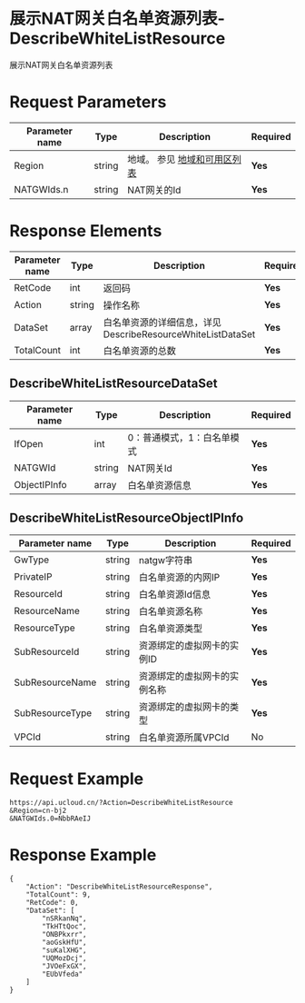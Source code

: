 # 展示NAT网关白名单资源列表-DescribeWhiteListResource

展示NAT网关白名单资源列表

# Request Parameters
|Parameter name|Type|Description|Required|
|---|---|---|---|
|Region|string|地域。 参见 [地域和可用区列表](../summary/regionlist.html)|**Yes**|
|NATGWIds.n|string|NAT网关的Id|**Yes**|

# Response Elements
|Parameter name|Type|Description|Required|
|---|---|---|---|
|RetCode|int|返回码|**Yes**|
|Action|string|操作名称|**Yes**|
|DataSet|array|白名单资源的详细信息，详见DescribeResourceWhiteListDataSet|**Yes**|
|TotalCount|int|白名单资源的总数|**Yes**|

## DescribeWhiteListResourceDataSet
|Parameter name|Type|Description|Required|
|---|---|---|---|
|IfOpen|int|0：普通模式，1：白名单模式|**Yes**|
|NATGWId|string|NAT网关Id|**Yes**|
|ObjectIPInfo|array|白名单资源信息|**Yes**|

## DescribeWhiteListResourceObjectIPInfo
|Parameter name|Type|Description|Required|
|---|---|---|---|
|GwType|string|natgw字符串|**Yes**|
|PrivateIP|string|白名单资源的内网IP|**Yes**|
|ResourceId|string|白名单资源Id信息|**Yes**|
|ResourceName|string|白名单资源名称|**Yes**|
|ResourceType|string|白名单资源类型|**Yes**|
|SubResourceId|string|资源绑定的虚拟网卡的实例ID|**Yes**|
|SubResourceName|string|资源绑定的虚拟网卡的实例名称|**Yes**|
|SubResourceType|string|资源绑定的虚拟网卡的类型|**Yes**|
|VPCId|string|白名单资源所属VPCId|No|

# Request Example
```
https://api.ucloud.cn/?Action=DescribeWhiteListResource
&Region=cn-bj2
&NATGWIds.0=NbbRAeIJ
```

# Response Example
```
{
    "Action": "DescribeWhiteListResourceResponse", 
    "TotalCount": 9, 
    "RetCode": 0, 
    "DataSet": [
        "nSRkanNq", 
        "TkHTtQoc", 
        "ONBPkxrr", 
        "aoGskHfU", 
        "suKalXHG", 
        "UQMozDcj", 
        "JVOeFxGX", 
        "EUbVfeda"
    ]
}
```

